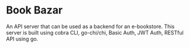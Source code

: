 # Book Bazar
An API server that can be used as a backend for an e-bookstore. This server is built using cobra CLI, go-chi/chi, Basic Auth, JWT Auth, RESTful API using go.
